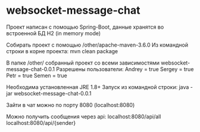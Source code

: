 # websocket-message-chat
Проект написан с помощью Spring-Boot, данные хранятся во встроенной БД H2 (in memory mode)

Собирать проект с помощью /other/apache-maven-3.6.0
Из командной строки в корне проекта:
	mvn clean package
	
В папке /other/ собранный проект со всеми зависимостями websocket-message-chat-0.0.1
Разрешены пользователи:
	Andrey = true
	Sergey = true
	Petr = true
	Semen = true

Необходима установленная JRE 1.8+
Запуск из командной строки:
	java -jar websocket-message-chat-0.0.1
	
Зайти в чат можно по порту 8080 (localhost:8080)

Можно получить сообщения через api:
	localhost:8080/api/all
	localhost:8080/api/{sender}